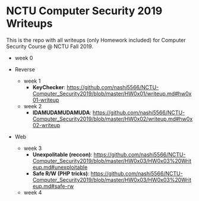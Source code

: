# NCTU Computer Security 2019 Writeups

This is the repo with all writeups (only Homework included) for Computer Security Course @ NCTU Fall 2019.

* week 0

* Reverse
	* week 1
		* **KeyChecker**: https://github.com/nashi5566/NCTU-Computer_Security2019/blob/master/HW0x01/writeup.md#hw0x01-writeup
	* week 2
		* **IDAMUDAMUDAMUDA**: https://github.com/nashi5566/NCTU-Computer_Security2019/blob/master/HW0x02/writeup.md#hw0x02-writeup
* Web
	* week 3
		* **Unexpolitable (reccon)**: https://github.com/nashi5566/NCTU-Computer_Security2019/blob/master/HW0x03/HW0x03%20Writeup.md#unexploitable
		* **Safe R/W (PHP tricks)**: https://github.com/nashi5566/NCTU-Computer_Security2019/blob/master/HW0x03/HW0x03%20Writeup.md#safe-rw
	* week 4
